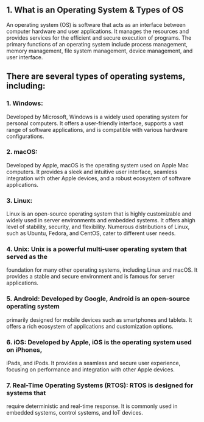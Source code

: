 ## 1. What is an Operating System & Types of OS

An operating system (OS) is software that acts as an interface between computer
hardware and user applications. It manages the resources and provides services
for the efficient and secure execution of programs. The primary functions of an
operating system include process management, memory management, file
system management, device management, and user interface.

## There are several types of operating systems, including:

### 1. Windows: 
Developed by Microsoft, Windows is a widely used operating
system for personal computers. It offers a user-friendly interface, supports a
vast range of software applications, and is compatible with various hardware
configurations.

### 2. macOS: 
Developed by Apple, macOS is the operating system used on Apple
Mac computers. It provides a sleek and intuitive user interface, seamless
integration with other Apple devices, and a robust ecosystem of software
applications.

### 3. Linux:
Linux is an open-source operating system that is highly customizable
and widely used in server environments and embedded systems. It offers ahigh level of stability, security, and flexibility. Numerous distributions of Linux,
such as Ubuntu, Fedora, and CentOS, cater to different user needs.

### 4. Unix: Unix is a powerful multi-user operating system that served as the
foundation for many other operating systems, including Linux and macOS. It
provides a stable and secure environment and is famous for server
applications.

### 5. Android: Developed by Google, Android is an open-source operating system
primarily designed for mobile devices such as smartphones and tablets. It
offers a rich ecosystem of applications and customization options.

### 6. iOS: Developed by Apple, iOS is the operating system used on iPhones,
iPads, and iPods. It provides a seamless and secure user experience,
focusing on performance and integration with other Apple devices.

### 7. Real-Time Operating Systems (RTOS): RTOS is designed for systems that
require deterministic and real-time response. It is commonly used in
embedded systems, control systems, and IoT devices.
